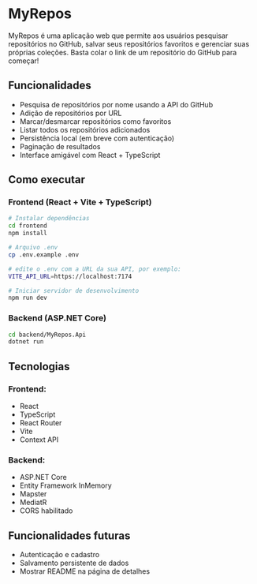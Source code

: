 # MyRepos

MyRepos é uma aplicação web que permite aos usuários pesquisar repositórios no GitHub, salvar seus repositórios favoritos e gerenciar suas próprias coleções. Basta colar o link de um repositório do GitHub para começar!

## Funcionalidades

- Pesquisa de repositórios por nome usando a API do GitHub
- Adição de repositórios por URL
- Marcar/desmarcar repositórios como favoritos
- Listar todos os repositórios adicionados
- Persistência local (em breve com autenticação)
- Paginação de resultados
- Interface amigável com React + TypeScript

## Como executar

### Frontend (React + Vite + TypeScript)

```bash
# Instalar dependências
cd frontend
npm install

# Arquivo .env
cp .env.example .env

# edite o .env com a URL da sua API, por exemplo:
VITE_API_URL=https://localhost:7174

# Iniciar servidor de desenvolvimento
npm run dev
```

### Backend (ASP.NET Core)

```bash
cd backend/MyRepos.Api
dotnet run
```

## Tecnologias

### Frontend:

- React
- TypeScript
- React Router
- Vite
- Context API

### Backend:

- ASP.NET Core
- Entity Framework InMemory
- Mapster
- MediatR
- CORS habilitado

## Funcionalidades futuras

- Autenticação e cadastro
- Salvamento persistente de dados
- Mostrar README na página de detalhes
